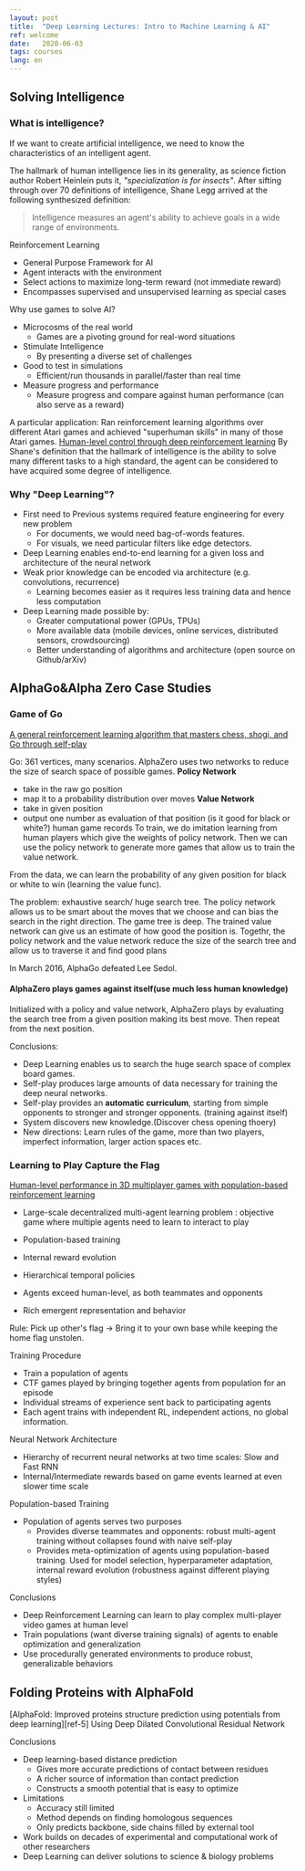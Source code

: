 ```yaml
---
layout: post
title:  "Deep Learning Lectures: Intro to Machine Learning & AI"
ref: welcome
date:   2020-06-03
tags: courses
lang: en
---
```


## Solving Intelligence
### What is intelligence?
If we want to create artificial intelligence, we need to know the characteristics of an intelligent agent.

The hallmark of human intelligence lies in its generality, as science fiction author Robert Heinlein puts it,  _"specialization is for insects"_. 
After sifting through over 70 definitions of intelligence, Shane Legg arrived at the following synthesized definition:
>Intelligence measures an agent's ability to achieve goals in a wide range of environments.


Reinforcement Learning
- General Purpose Framework for AI
- Agent interacts with the environment
- Select actions to maximize long-term reward (not immediate reward)
- Encompasses supervised and unsupervised learning as special cases

Why use games to solve AI?
- Microcosms of the real world
    - Games are a pivoting ground for real-word situations
- Stimulate Intelligence
    - By presenting a diverse set of challenges
- Good to test in simulations
    - Efficient/run thousands in parallel/faster than real time
- Measure progress and performance
    - Measure progress and compare against human performance (can also serve as a reward) 


A particular application: Ran reinforcement learning algorithms over different Atari games and achieved "superhuman skills" in many of those Atari games. [Human-level control through deep reinforcement learning][ref-1]
By Shane's definition that the hallmark of intelligence is the ability to solve many different tasks to a high standard, the agent can be considered to have acquired some degree of intelligence.

### Why "Deep Learning"?
- First need to Previous systems required feature engineering for every new problem
    - For documents, we would need bag-of-words features. 
    - For visuals, we need particular filters like edge detectors.
- Deep Learning enables end-to-end learning for a given loss and architecture of the neural network
- Weak prior knowledge can be encoded via architecture (e.g. convolutions, recurrence) 
    - Learning becomes easier as it requires less training data and hence less computation 
- Deep Learning made possible by:
    - Greater computational power (GPUs, TPUs)
    - More available data (mobile devices, online services, distributed sensors, crowdsourcing)
    - Better understanding of algorithms and architecture (open source on Github/arXiv)
## AlphaGo&Alpha Zero Case Studies

### Game of Go
[A general reinforcement learning algorithm that masters chess, shogi, and Go through self-play][ref-2]

Go: 361 vertices, many scenarios.
AlphaZero uses two networks to reduce the size of search space of possible games.
**Policy Network** 
- take in the raw go position 
- map it to a probability distribution over moves
**Value Network** 
- take in given position 
- output one number as evaluation of that position (is it good for black or white?)
human game records
To train, we do imitation learning from human players which give the weights of policy network.
Then we can use the policy network to generate more games that allow us to train the value network.

From the data, we can learn the probability of any given position for black or white to win (learning the value func).

The problem: exhaustive search/ huge search tree.
The policy network allows us to be smart about the moves that we choose and can bias the search in the right direction.
The game tree is deep.
The trained value network can give us an estimate of how good the position is.
Togethr, the policy network and the value network reduce the size of the search tree and allow us to traverse it and find good plans

In March 2016, AlphaGo defeated Lee Sedol.

#### AlphaZero plays games against itself(use much less human knowledge)


Initialized with a policy and value network, AlphaZero plays by evaluating the search tree from a given position making its best move. Then repeat from the next position.  





Conclusions:
- Deep Learning enables us to search the huge search space of complex board games.
- Self-play produces large amounts of data necessary for training the deep neural networks.
- Self-play provides an **automatic curriculum**, starting from simple opponents to stronger and stronger opponents. (training against itself)
- System discovers new knowledge.(Discover chess opening thoery)
- New directions: Learn rules of the game, more than two players, imperfect information, larger action spaces etc.

### Learning to Play Capture the Flag

[Human-level performance in 3D multiplayer games with population-based reinforcement learning][ref-3]


- Large-scale decentralized multi-agent learning problem : objective game where multiple agents need to learn to interact to play

- Population-based training 
- Internal reward evolution
- Hierarchical temporal policies
- Agents exceed human-level, as both teammates and opponents
- Rich emergent representation and behavior

Rule: Pick up other's flag -> Bring it to your own base while keeping the home flag unstolen. 

Training Procedure
- Train a population of agents
- CTF games played by bringing together agents from population for an episode
- Individual streams of experience sent back to participating agents
- Each agent trains with independent RL, independent actions, no global information.

Neural Network Architecture
- Hierarchy of recurrent neural networks at two time scales: Slow and Fast RNN
- Internal/Intermediate rewards based on game events learned at even slower time scale

Population-based Training
- Population of agents serves two purposes
    - Provides diverse teammates and opponents: robust multi-agent training without collapses found with naive self-play
    - Provides meta-optimization of agents using population-based training. Used for model selection, hyperparameter adaptation, internal reward evolution (robustness against different playing styles)

Conclusions
- Deep Reinforcement Learning can learn to play complex multi-player video games at human level
- Train populations (want diverse training signals) of agents to enable optimization and generalization 
- Use procedurally generated environments to produce robust, generalizable behaviors

## Folding Proteins with AlphaFold
[AlphaFold: Improved proteins structure prediction using potentials from deep learning][ref-5] Using Deep Dilated Convolutional Residual Network

Conclusions
- Deep learning-based distance prediction
    - Gives more accurate predictions of contact between residues
    - A richer source of information than contact prediction
    - Constructs a smooth potential that is easy to optimize
- Limitations
    - Accuracy still limited
    - Method depends on finding homologous sequences
    - Only predicts backbone, side chains filled by external tool
- Work builds on decades of experimental and computational work of other researchers
- Deep Learning can deliver solutions to science & biology problems


[ref-1]:https://web.stanford.edu/class/psych209/Readings/MnihEtAlHassibis15NatureControlDeepRL.pdf

[ref-2]:https://science.sciencemag.org/content/362/6419/1140

[ref-3]:https://science.sciencemag.org/content/364/6443/859

[ref-4]:https://www.nature.com/articles/s41586-019-1923-7
